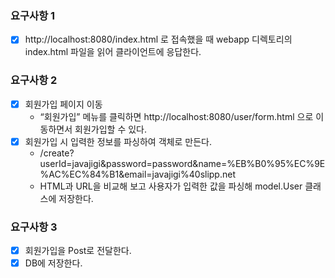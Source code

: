 ### 요구사항 1
-[x] http://localhost:8080/index.html 로 접속했을 때 webapp 디렉토리의 index.html 파일을 읽어 클라이언트에 응답한다.

### 요구사항 2
-[x] 회원가입 페이지 이동
  - “회원가입” 메뉴를 클릭하면 http://localhost:8080/user/form.html 으로 이동하면서 회원가입할 수 있다.
-[x] 회원가입 시 입력한 정보를 파싱하여 객체로 만든다.
  - /create?userId=javajigi&password=password&name=%EB%B0%95%EC%9E%AC%EC%84%B1&email=javajigi%40slipp.net 
  - HTML과 URL을 비교해 보고 사용자가 입력한 값을 파싱해 model.User 클래스에 저장한다.
  
### 요구사항 3
-[x] 회원가입을 Post로 전달한다.
-[x] DB에 저장한다.